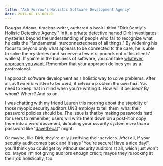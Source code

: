 ```yaml
---
title: "Ash Furrow's Holistic Software Development Agency"
date: 2011-08-15 00:00
---
```


<p>Douglas Adams, timeless writer, authored a book I titled "Dirk Gently's Holistic Detective Agency." In it, a private detective named Dirk investigates mysteries beyond the understanding of people who fail to recognize what he calls the "fundamental interconnectedness of all things." By widening his focus to beyond only what appears to be connected to the case, he is able to solve the mysteries (and squeeze a few etra pounds out of his clients' wallets).
If you're in the business of software, you can take <a href="http://ashfurrow.com/index.php/2011/07/creating-software/">whatever approach you want</a>. Remember that your approach defines you as a professional.</p>

<p>I approach software development as a holistic way to solve problems. After all, software is written to be used; it solves a problem the user has. You need to keep that in mind when you're writing it. How will it be used? By whom? Where? And so on.</p>

<p>I was chatting with my friend Lauren this morning about the stupidity of those myopic security auditors UNB employs to tell them  what their password policies should be. The issue is that by making passwords hard for users to remember, users will write them down on a post-it or copy them into a word document, defeating your security system more than a password like "<a href="http://xkcd.com/936/" target="_blank">davethecat</a>" might.</p>

<p>Or maybe, like Dirk, they're only justifying their services. After all, if your security audit comes back and it says "You're secure! Have a nice day!", you'll think you could get by without security auditors at all, which just won't do. Maybe I'm not giving auditors enough credit; maybe they're looking at their job holistically, too.</p>

<!-- more -->

